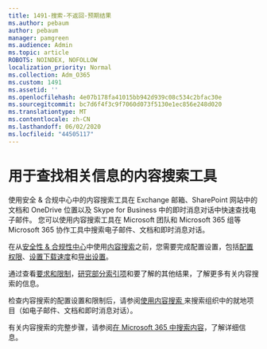 ```yaml
---
title: 1491-搜索-不返回-预期结果
ms.author: pebaum
author: pebaum
manager: pamgreen
ms.audience: Admin
ms.topic: article
ROBOTS: NOINDEX, NOFOLLOW
localization_priority: Normal
ms.collection: Adm_O365
ms.custom: 1491
ms.assetid: ''
ms.openlocfilehash: 4e07b178fa41015bb942d939c08c534c2bfac30e
ms.sourcegitcommit: bc7d6f4f3c9f7060d073f5130e1ec856e248d020
ms.translationtype: MT
ms.contentlocale: zh-CN
ms.lasthandoff: 06/02/2020
ms.locfileid: "44505117"
---
```

# <a name="content-search-tool-to-find-relevant-info"></a>用于查找相关信息的内容搜索工具

使用安全 & 合规中心中的内容搜索工具在 Exchange 邮箱、SharePoint 网站中的文档和 OneDrive 位置以及 Skype for Business 中的即时消息对话中快速查找电子邮件。 您可以使用内容搜索工具在 Microsoft 团队和 Microsoft 365 组等 Microsoft 365 协作工具中搜索电子邮件、文档和即时消息对话。


在从[安全性 & 合规性中心](https://sip.protection.office.com/homepage)中使用[内容搜索](https://sip.protection.office.com/contentsearchbeta?ContentOnly=1)之前，您需要完成配置设置，包括[配置权限](https://docs.microsoft.com/microsoft-365/compliance/permissions-filtering-for-content-search)、[设置下载速度](https://docs.microsoft.com/microsoft-365/compliance/increase-download-speeds-when-exporting-ediscovery-results)和[导出设置](https://docs.microsoft.com/microsoft-365/compliance/disable-reports-when-you-export-content-search-results)。

通过查看[要求和限制](https://docs.microsoft.com/microsoft-365/compliance/limits-for-content-search)，[研究部分索引项](https://docs.microsoft.com/microsoft-365/compliance/investigating-partially-indexed-items-in-ediscovery)和要了解的其他结果，了解更多有关内容搜索的信息。

检查内容搜索的配置设置和限制后，请参阅[使用内容搜索 </a> 来搜索组织中的就地项目（如电子邮件、文档和即时消息对话](https://docs.microsoft.com/microsoft-365/compliance/content-search)）。

有关内容搜索的完整步骤，请参阅[在 Microsoft 365 中搜索内容](https://docs.microsoft.com/microsoft-365/compliance/search-for-content)，了解详细信息。
